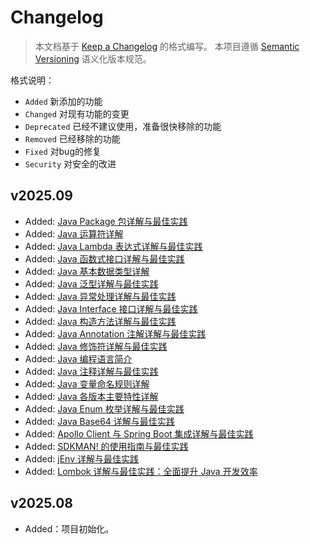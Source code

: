 # Changelog

> 本文档基于 [Keep a Changelog](https://keepachangelog.com/zh-CN/) 的格式编写。
> 本项目遵循 [Semantic Versioning](https://semver.org/lang/zh-CN/) 语义化版本规范。

格式说明：

- `Added` 新添加的功能
- `Changed` 对现有功能的变更
- `Deprecated` 已经不建议使用，准备很快移除的功能
- `Removed` 已经移除的功能
- `Fixed` 对bug的修复
- `Security` 对安全的改进

## v2025.09

- Added: [Java Package 包详解与最佳实践](./docs/src/java/java-package.md)
- Added: [Java 运算符详解](./docs/src/java/java-operators.md)
- Added: [Java Lambda 表达式详解与最佳实践](./docs/src/java/java-lambda.md)
- Added: [Java 函数式接口详解与最佳实践](./docs/src/java/java-functional-interface.md)
- Added: [Java 基本数据类型详解](./docs/src/java/java-datatypes.md)
- Added: [Java 泛型详解与最佳实践](./docs/src/java/java-generics.md)
- Added: [Java 异常处理详解与最佳实践](./docs/src/java/java-exception.md)
- Added: [Java Interface 接口详解与最佳实践](./docs/src/java/java-interface.md)
- Added: [Java 构造方法详解与最佳实践](./docs/src/java/java-constructor.md)
- Added: [Java Annotation 注解详解与最佳实践](./docs/src/java/java-annotation.md)
- Added: [Java 修饰符详解与最佳实践](./docs/src/java/java-modifier.md)
- Added: [Java 编程语言简介](./docs/src/java/java-introduction.md)
- Added: [Java 注释详解与最佳实践](./docs/src/java/java-comments.md)
- Added: [Java 变量命名规则详解](./docs/src/java/java-variable-naming.md)
- Added: [Java 各版本主要特性详解](./docs/src/java/java-version-features.md)
- Added: [Java Enum 枚举详解与最佳实践](./docs/src/java/java-enum.md)
- Added: [Java Base64 详解与最佳实践](./docs/src/java/java-base64.md)
- Added: [Apollo Client 与 Spring Boot 集成详解与最佳实践](./docs/src/guides/guide-apollo-client.md)
- Added: [SDKMAN! 的使用指南与最佳实践](./docs/src/guides/guide-sdkman.md)
- Added: [jEnv 详解与最佳实践](./docs/src/guides/guide-jenv.md)
- Added: [Lombok 详解与最佳实践：全面提升 Java 开发效率](./docs/src/guides/guide-lombok.md)

## v2025.08

- Added：项目初始化。
